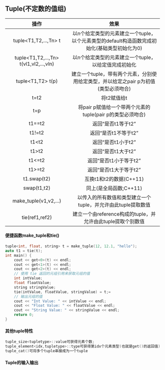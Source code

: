 ## Tuple(不定数的值组)

|                  操作                  |                             效果                             |
| :------------------------------------: | :----------------------------------------------------------: |
|         tuple<T1,T2,...,Tn> t          | 以n个给定类型的元素建立一个tuple，以个元素类型的default构造函数完成初始化(基础类型初始化为0) |
| tuple<T1,T2,...,Tn> t(vl1,vl2,...,vln) |     以n个给定类型的元素建立一个tuple，以给定值完成初始化     |
|           tuple<T1,T2> t(p)            | 建立一个tuple，带有两个元素，分别使用给定类型，并以给定之pair p为初值(类型必须吻合) |
|                  t=t2                  |                         将t2赋值给t                          |
|                  t=p                   |  将pair p赋值给一个带两个元素的tuple(pair p的类型必须吻合)   |
|                 t1==t2                 |                      返回“是否t1等于t2”                      |
|                 t1!=t2                 |                     返回“是否t1不等于t2”                     |
|                 t1<t2                  |                      返回“是否t1小于t2”                      |
|                 t1>t2                  |                      返回“是否t1大于t2”                      |
|                 t1<=t2                 |                    返回“是否t1小于等于t2”                    |
|                 t1>=t2                 |                    返回“是否t1大于等于t2”                    |
|              t1.swap(t2)               |                   互换t1和t2的数据(C++11)                    |
|              swap(t1,t2)               |                    同上(是全局函数;C++11)                    |
|         make_tuple(v1,v2,...)          | 以传入的所有数值和类型建立一个tuple，并允许由此tuple提取数值 |
|             tie(ref1,ref2)             | 建立一个由reference构成的tuple，并允许由此tuple提取个别数值  |

#### 便捷函数make_tuple和tie()

```c++
tuple<int, float, string> t = make_tuple(12, 12.1, "hello");
auto t1 = tie(t);
int main() {
    cout << get<0>(t) << endl;
    cout << get<1>(t) << endl;
    cout << get<2>(t) << endl;
    // 使用 tie 返回的元组引用来获取元组的值
    int intValue;
    float floatValue;
    string stringValue;
    tie(intValue, floatValue, stringValue) = t;=
    // 输出元组的值
    cout << "Int Value: " << intValue << endl;
    cout << "Float Value: " << floatValue << endl;
    cout << "String Value: " << stringValue << endl;
    return 0;
}
```

#### 其他tuple特性

```c++
tuple_size<tupletype>::value可获得元素个数;
tuple_element<idx,tupletype>::type可获得第idx个元素类型(也就是get()的返回值);
tuple_cat()可将多个tuple串接成为一个tuple
```

#### Tuple的输入输出

```c++

```



 